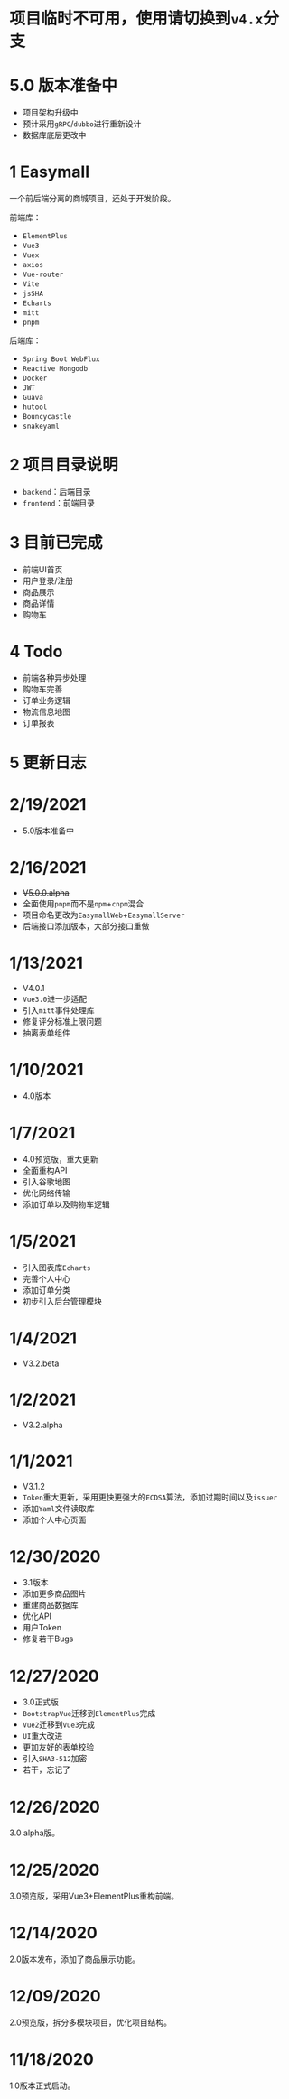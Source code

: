 # 项目临时不可用，使用请切换到`v4.x`分支

# 5.0 版本准备中

- 项目架构升级中
- 预计采用`gRPC`/`dubbo`进行重新设计
- 数据库底层更改中

# 1 Easymall

一个前后端分离的商城项目，还处于开发阶段。

前端库：

- `ElementPlus`
- `Vue3`
- `Vuex`
- `axios`
- `Vue-router`
- `Vite`
- `jsSHA`
- `Echarts`
- `mitt`
- `pnpm`

后端库：

- `Spring Boot WebFlux`
- `Reactive Mongodb`
- `Docker`
- `JWT`
- `Guava`
- `hutool`
- `Bouncycastle`
- `snakeyaml`

# 2 项目目录说明

- `backend`：后端目录
- `frontend`：前端目录

# 3 目前已完成

- 前端UI首页
- 用户登录/注册
- 商品展示
- 商品详情
- 购物车

# 4 Todo

- 前端各种异步处理
- 购物车完善
- 订单业务逻辑
- 物流信息地图
- 订单报表

# 5 更新日志
# 2/19/2021

- 5.0版本准备中

# 2/16/2021
- ~~V5.0.0.alpha~~
- 全面使用`pnpm`而不是`npm`+`cnpm`混合
- 项目命名更改为`EasymallWeb`+`EasymallServer`
- 后端接口添加版本，大部分接口重做

# 1/13/2021
- V4.0.1
- `Vue3.0`进一步适配
- 引入`mitt`事件处理库
- 修复评分标准上限问题
- 抽离表单组件

# 1/10/2021
- 4.0版本

# 1/7/2021

- 4.0预览版，重大更新
- 全面重构API
- 引入谷歌地图
- 优化网络传输
- 添加订单以及购物车逻辑

# 1/5/2021
- 引入图表库`Echarts`
- 完善个人中心
- 添加订单分类
- 初步引入后台管理模块

# 1/4/2021
- V3.2.beta

# 1/2/2021
- V3.2.alpha

# 1/1/2021

- V3.1.2
- `Token`重大更新，采用更快更强大的`ECDSA`算法，添加过期时间以及`issuer`
- 添加`Yaml`文件读取库
- 添加个人中心页面

# 12/30/2020

- 3.1版本
- 添加更多商品图片
- 重建商品数据库
- 优化API
- 用户Token
- 修复若干Bugs

# 12/27/2020
- 3.0正式版
- `BootstrapVue`迁移到`ElementPlus`完成
- `Vue2`迁移到`Vue3`完成
- `UI`重大改进
- 更加友好的表单校验
- 引入`SHA3-512`加密
- 若干，忘记了

# 12/26/2020
3.0 alpha版。

# 12/25/2020 
3.0预览版，采用Vue3+ElementPlus重构前端。

# 12/14/2020
2.0版本发布，添加了商品展示功能。

# 12/09/2020

2.0预览版，拆分多模块项目，优化项目结构。
 
# 11/18/2020

1.0版本正式启动。
